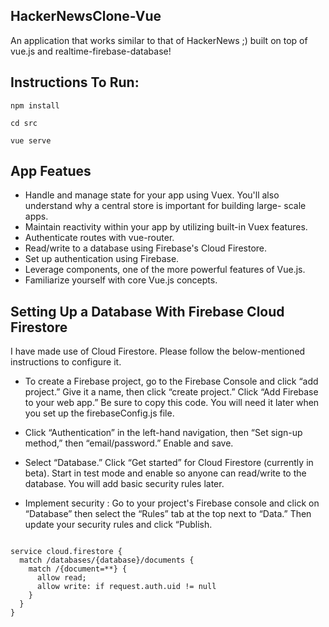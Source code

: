 
## HackerNewsClone-Vue
An application that works similar to that of HackerNews ;) built on top of vue.js and realtime-firebase-database!



## Instructions To Run:

``` npm install ```

``` cd src ```

``` vue serve ```

## App Featues

* Handle and manage state for your app using Vuex. You'll also understand why a central store is important for building large-   scale apps.
* Maintain reactivity within your app by utilizing built-in Vuex features.
* Authenticate routes with vue-router.
* Read/write to a database using Firebase's Cloud Firestore.
* Set up authentication using Firebase.
* Leverage components, one of the more powerful features of Vue.js.
* Familiarize yourself with core Vue.js concepts.


## Setting Up a Database With Firebase Cloud Firestore

I have made use of Cloud Firestore.
Please follow the below-mentioned instructions to configure it.

* To create a Firebase project, go to the Firebase Console and click “add project.” Give it a name, then click “create 
  project.” Click “Add Firebase to your web app.” Be sure to copy this code. You will need it later when you set up the 
  firebaseConfig.js file.
  
* Click “Authentication” in the left-hand navigation, then “Set sign-up method,” then “email/password.” Enable and save.

* Select “Database.” Click “Get started” for Cloud Firestore (currently in beta).
  Start in test mode and enable so anyone can read/write to the database. You will add basic security rules later.
  
* Implement security : Go to your project's Firebase console and click on “Database” then select the “Rules” tab at the top next to “Data.” Then update your security rules and click “Publish.

```

service cloud.firestore {
  match /databases/{database}/documents {
    match /{document=**} {
      allow read;
      allow write: if request.auth.uid != null
    }
  }
}

```
